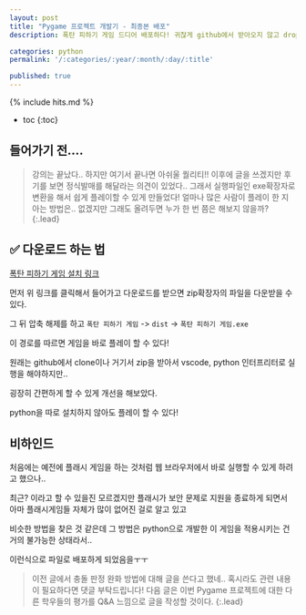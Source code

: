 ```yaml
---
layout: post
title: "Pygame 프로젝트 개발기 - 최종본 배포"
description: 폭탄 피하기 게임 드디어 배포하다! 귀찮게 github에서 받아오지 않고 dropbox를 이용해서 exe확장자로 실행하기

categories: python
permalink: '/:categories/:year/:month/:day/:title'

published: true
---
```

{% include hits.md %}


* toc
{:toc}


## 들어가기 전....
> 강의는 끝났다.. 하지만 여기서 끝나면 아쉬울 퀄리티!! 이후에 글을 쓰겠지만 후기를 보면 정식발매를 해달라는 의견이 있었다..
> 그래서 실행파일인 exe확장자로 변환을 해서 쉽게 플레이할 수 있게 만들었다!
> 얼마나 많은 사람이 플레이 한 지 아는 방법은.. 없겠지만 그래도 올려두면 누가 한 번 쯤은 해보지 않을까?
{:.lead}


## ✅ 다운로드 하는 법

[폭탄 피하기 게임 설치 링크](https://www.dropbox.com/scl/fi/ht85nxqek1qvz85rp37xp/.zip?rlkey=o6ctgvdsn0ir2895caorj9mcp&st=11nrv2vf&dl=0)

먼저 위 링크를 클릭해서 들어가고 다운로드를 받으면 zip확장자의 파일을 다운받을 수 있다.

그 뒤 압축 해제를 하고 `폭탄 피하기 게임` -> `dist` -> `폭탄 피하기 게임.exe`

이 경로를 따르면 게임을 바로 플레이 할 수 있다!

원래는 github에서 clone이나 거기서 zip을 받아서 vscode, python 인터프리터로 실행을 해야하지만..

굉장히 간편하게 할 수 있게 개선을 해보았다.

python을 따로 설치하지 않아도 플레이 할 수 있다!

## 비하인드

처음에는 예전에 플래시 게임을 하는 것처럼 웹 브라우저에서 바로 실행할 수 있게 하려고 했으나..

최근? 이라고 할 수 있을진 모르겠지만 플래시가 보안 문제로 지원을 종료하게 되면서 아마 플래시게임들 자체가 많이 없어진 걸로 알고 있고

비슷한 방법을 찾은 것 같은데 그 방법은 python으로 개발한 이 게임을 적용시키는 건 거의 불가능한 상태라서..

이런식으로 파일로 배포하게 되었음을ㅜㅜ


> 이전 글에서 충돌 판정 완화 방법에 대해 글을 쓴다고 했네..
> 혹시라도 관련 내용이 필요하다면 댓글 부탁드립니다!
> 다음 글은 이번 Pygame 프로젝트에 대한 다른 학우들의 평가를 Q&A 느낌으로 글을 작성할 것이다.
{:.lead}